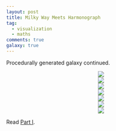 ```yaml
---
layout: post
title: Milky Way Meets Harmonograph
tag:
  - visualization
  - maths
comments: true
galaxy: true
---
```


Procedurally generated galaxy continued.

<div align="center">
  <img src="https://shawenyao.github.io/R/output/milky_way/harmonograph_selection/29.jpg" />
</div>

<div align="center">
  <img src="https://shawenyao.github.io/R/output/milky_way/harmonograph_selection/35.jpg" />
</div>

<div align="center">
  <img src="https://shawenyao.github.io/R/output/milky_way/harmonograph_selection/51.jpg" />
</div>

<div align="center">
  <img src="https://shawenyao.github.io/R/output/milky_way/harmonograph_selection/61.jpg" />
</div>

<div align="center">
  <img src="https://shawenyao.github.io/R/output/milky_way/harmonograph_selection/72.jpg" />
</div>

<div align="center">
  <img src="https://shawenyao.github.io/R/output/milky_way/harmonograph_selection/83.jpg" />
</div>

<div align="center">
  <img src="https://shawenyao.github.io/R/output/milky_way/harmonograph_selection/91.jpg" />
</div>

Read [Part I](/Milky-Way/).
